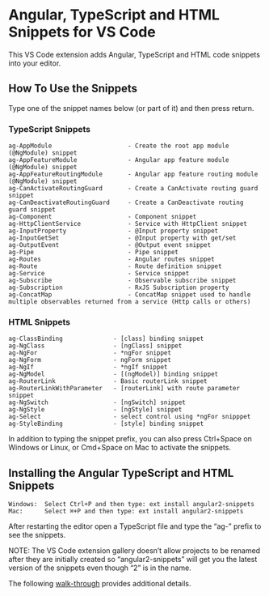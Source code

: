 # Angular, TypeScript and HTML Snippets for VS Code

This VS Code extension adds Angular, TypeScript and HTML code snippets into your editor.

## How To Use the Snippets

Type one of the snippet names below (or part of it) and then press return.

### TypeScript Snippets

```
ag-AppModule                     - Create the root app module (@NgModule) snippet
ag-AppFeatureModule              - Angular app feature module (@NgModule) snippet
ag-AppFeatureRoutingModule       - Angular app feature routing module (@NgModule) snippet
ag-CanActivateRoutingGuard       - Create a CanActivate routing guard snippet
ag-CanDeactivateRoutingGuard     - Create a CanDeactivate routing guard snippet
ag-Component                     - Component snippet
ag-HttpClientService             - Service with HttpClient snippet
ag-InputProperty                 - @Input property snippet
ag-InputGetSet                   - @Input property with get/set
ag-OutputEvent                   - @Output event snippet
ag-Pipe                          - Pipe snippet
ag-Routes                        - Angular routes snippet
ag-Route                         - Route definition snippet
ag-Service                       - Service snippet
ag-Subscribe                     - Observable subscribe snippet
ag-Subscription                  - RxJS Subscription property
ag-ConcatMap                     - ConcatMap snippet used to handle multiple observables returned from a service (Http calls or others)

```

### HTML Snippets

```
ag-ClassBinding              - [class] binding snippet
ag-NgClass                   - [ngClass] snippet
ag-NgFor                     - *ngFor snippet
ag-NgForm                    - ngForm snippet
ag-NgIf                      - *ngIf snippet
ag-NgModel                   - [(ngModel)] binding snippet
ag-RouterLink                - Basic routerLink snippet
ag-RouterLinkWithParameter   - [routerLink] with route parameter snippet
ag-NgSwitch                  - [ngSwitch] snippet
ag-NgStyle                   - [ngStyle] snippet
ag-Select                    - select control using *ngFor snipppet
ag-StyleBinding              - [style] binding snippet

```

In addition to typing the snippet prefix, you can also press Ctrl+Space on Windows or Linux, or Cmd+Space on Mac to activate the snippets.

## Installing the Angular TypeScript and HTML Snippets

```
Windows:  Select Ctrl+P and then type: ext install angular2-snippets
Mac:      Select ⌘+P and then type: ext install angular2-snippets 
```

After restarting the editor open a TypeScript file and type the “ag-” prefix to see the snippets.

NOTE: The VS Code extension gallery doesn’t allow projects to be renamed after they are initially created so “angular2-snippets” will get you the latest version of the snippets even though “2” is in the name.

The following [walk-through](https://code.visualstudio.com/docs/editor/extension-gallery?WT.mc_id=m365-0000-dwahlin) provides additional details.

